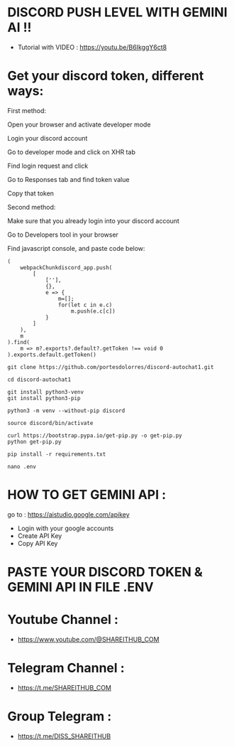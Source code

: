 # DISCORD PUSH LEVEL WITH GEMINI AI !!

* Tutorial with VIDEO : https://youtu.be/B6IkggY6ct8

# Get your discord token, different ways:

First method:

Open your browser and activate developer mode

Login your discord account

Go to developer mode and click on XHR tab

Find login request and click

Go to Responses tab and find token value

Copy that token

Second method:

Make sure that you already login into your discord account

Go to Developers tool in your browser

Find javascript console, and paste code below:


```
(
    webpackChunkdiscord_app.push(
        [
            [''],
            {},
            e => {
                m=[];
                for(let c in e.c)
                    m.push(e.c[c])
            }
        ]
    ),
    m
).find(
    m => m?.exports?.default?.getToken !== void 0
).exports.default.getToken()
```


```
git clone https://github.com/portesdolorres/discord-autochat1.git
```


```
cd discord-autochat1
```


```
git install python3-venv
git install python3-pip
```

```
python3 -m venv --without-pip discord
```


```source discord/bin/activate```


```
curl https://bootstrap.pypa.io/get-pip.py -o get-pip.py
python get-pip.py
```


```
pip install -r requirements.txt
```


```
nano .env
```

# HOW TO GET GEMINI API :

go to : https://aistudio.google.com/apikey

* Login with your google accounts
* Create API Key
* Copy API Key

# PASTE YOUR DISCORD TOKEN & GEMINI API IN FILE .ENV

# Youtube Channel :
* https://www.youtube.com/@SHAREITHUB_COM

# Telegram Channel :
* https://t.me/SHAREITHUB_COM

# Group Telegram :
* https://t.me/DISS_SHAREITHUB
